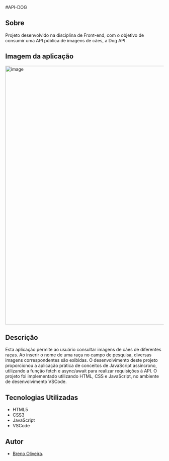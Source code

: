 # A P I - D O G 
## Sobre
Projeto desenvolvido na disciplina de Front-end, com o objetivo de consumir uma API pública de imagens de cães, a Dog API.

## Imagem da aplicação
<img width="1565" height="822" alt="image" src="https://github.com/user-attachments/assets/bf2dbdbf-5c20-43a4-a2ef-92014a22aec0" />

## Descrição
Esta aplicação permite ao usuário consultar imagens de cães de diferentes raças. Ao inserir o nome de uma raça no campo de pesquisa, diversas imagens correspondentes são exibidas.
O desenvolvimento deste projeto proporcionou a aplicação prática de conceitos de JavaScript assíncrono, utilizando a função fetch e async/await para realizar requisições à API.
O projeto foi implementado utilizando HTML, CSS e JavaScript, no ambiente de desenvolvimento VSCode.

## Tecnologias Utilizadas
- HTML5
- CSS3
- JavaScript
- VSCode

## Autor
- [Breno Oliveira](https://www.linkedin.com/in/breno-oliveira-assis-reis-203010351/).
 
 
